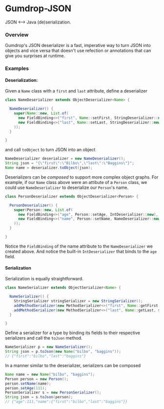 # Gumdrop-JSON

JSON <--> Java (de)serialization.

### Overview

Gumdrop's JSON deserializer is a fast, imperative way to turn JSON into objects and vice versa that doesn't use refection or
annotations that can give you surprises at runtime.

### Examples

#### Deserialization:

Given a `Name` class with a `first` and `last` attribute, define a deserializer

```java
class NameDeserializer extends ObjectDeserializer<Name> {

  NameDeserializer() {
    super(Name::new, List.of(
      new FieldBinding<>("first", Name::setFirst, StringDeserializer::new),
      new FieldBinding<>("last", Name::setLast, StringDeserializer::new)
    ));
  }

}
```

and call `toObject` to turn JSON into an object

```java
NameDeserializer deserializer = new NameDeserializer();
String json = "{\"first\":\"Bilbo\",\"last\":\"Baggins\"}";
Name name = deserializer.toObject(json);
```

Deserializers can be *composed* to support more complex object graphs. For example, if our `Name` class above were an
attibute of a `Person` class, we could use `NameDeserializer` to deserialize our `Person`'s name.

```java
class PersonDeserializer extends ObjectDeserializer<Person> {

  PersonDeserializer() {
    super(Person::new, List.of(
      new FieldBinding<>("age", Person::setAge, IntDeserializer::new),
      new FieldBinding<>("name", Person::setName, NameDeserializer::new)
    ));
  }

}
```

Notice the `FieldBinding` of the name attribute to the `NameDeserializer` we created above. And notice the
built-in `IntDeserializer` that binds to the `age` field.

#### Serialization

Serialization is equally straightforward.

```java
class NameSerializer extends ObjectSerializer<Name> {

  NameSerializer() {
    StringSerializer stringSerializer = new StringSerializer();
    addMethodSerializer(new MethodSerializer<>("first", Name::getFirst, stringSerializer));
    addMethodSerializer(new MethodSerializer<>("last", Name::getLast, stringSerializer));
  }

}
```

Define a serializer for a type by binding its fields to their respective serializers and call the `toJson` method.

```java
NameSerializer p = new NameSerializer();
String json = p.toJson(new Name("bilbo", "baggins"));
// {"first":"bilbo","last":"baggins"}
```

In a manner similar to the deserializer, serializers can be composed

```java
Name name = new Name("bilbo", "baggins");
Person person = new Person();
person.setName(name);
person.setAge(111);
PersonSerializer s = new PersonSerializer();
String json = s.toJson(person);
// {"age":111,"name":{"first":"bilbo","last":"baggins"}}
``` 









